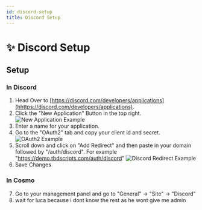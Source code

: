 ```yaml
---
id: discord-setup
title: Discord Setup
---
```


# ✨ Discord Setup

## Setup

### In Discord
1. Head Over to [https://discord.com/developers/applications](hhttps://discord.com/developers/applications).
2. Click the "New Application" Button in the top right.
![New Application Example](https://docs.tbdscripts.com/img/discord/newapp.png)
3. Enter a name for your application.
4. Go to the "OAuth2" tab and copy your client id and secret.
![OAuth2 Example](https://docs.tbdscripts.com/img/discord/oauth2.png)
5. Scroll down and click on "Add Redirect" and then paste in your domain followed by "/auth/discord". 
For example "https://demo.tbdscripts.com/auth/discord"
![Discord Redirect Example](https://docs.tbdscripts.com/img/discord/rediect.png)
6. Save Changes

### In Cosmo

7. Go to your management panel and go to "General" -> "Site" -> "Discord"
8. wait for luca because i dont know the rest as he wont give me admin